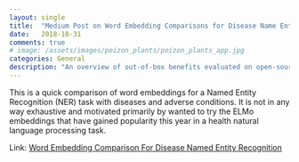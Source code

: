 ```yaml
---
layout: single
title:  "Medium Post on Word Embedding Comparisons for Disease Name Entity Recognition"
date:   2018-10-31
comments: true
# image: /assets/images/poizon_plants/poizon_plants_app.jpg
categories: General
description: "An overview of out-of-box benefits evaluated on open-source health dataset"
---
```


This is a quick comparison of word embeddings for a Named Entity Recognition (NER) task with diseases and adverse conditions. It is not in any way exhaustive and motivated primarily by wanted to try the ELMo embeddings that have gained popularity this year in a health natural language processing task.

Link: [Word Embedding Comparison For Disease Named Entity Recognition](https://medium.com/analytics-vidhya/word-embedding-comparison-for-disease-named-entity-recognition-a99850653e1c)
